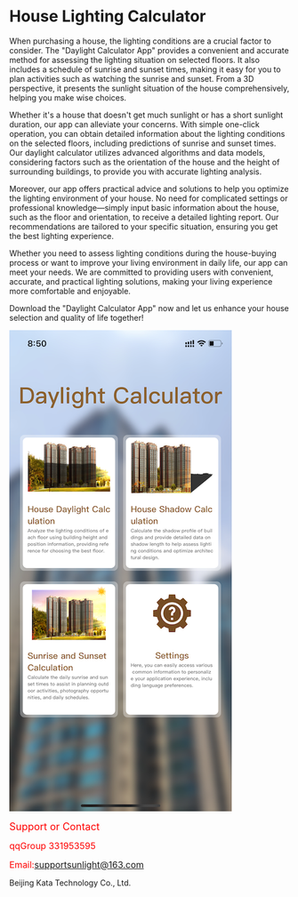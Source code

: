 # House Lighting Calculator

When purchasing a house, the lighting conditions are a crucial factor to consider. The "Daylight Calculator App" provides a convenient and accurate method for assessing the lighting situation on selected floors. It also includes a schedule of sunrise and sunset times, making it easy for you to plan activities such as watching the sunrise and sunset. From a 3D perspective, it presents the sunlight situation of the house comprehensively, helping you make wise choices.

Whether it's a house that doesn't get much sunlight or has a short sunlight duration, our app can alleviate your concerns. With simple one-click operation, you can obtain detailed information about the lighting conditions on the selected floors, including predictions of sunrise and sunset times. Our daylight calculator utilizes advanced algorithms and data models, considering factors such as the orientation of the house and the height of surrounding buildings, to provide you with accurate lighting analysis.

Moreover, our app offers practical advice and solutions to help you optimize the lighting environment of your house. No need for complicated settings or professional knowledge—simply input basic information about the house, such as the floor and orientation, to receive a detailed lighting report. Our recommendations are tailored to your specific situation, ensuring you get the best lighting experience.

Whether you need to assess lighting conditions during the house-buying process or want to improve your living environment in daily life, our app can meet your needs. We are committed to providing users with convenient, accurate, and practical lighting solutions, making your living experience more comfortable and enjoyable.

Download the "Daylight Calculator App" now and let us enhance your house selection and quality of life together!


![hi](sunlight4.PNG)

<span style="color:red; font-size:18px;">Support or Contact</span>

<span style="color:red; font-size:16px;">qqGroup 331953595</span>

<span style="color:red; font-size:16px;">Email:supportsunlight@163.com</span>


Beijing Kata Technology Co., Ltd.
